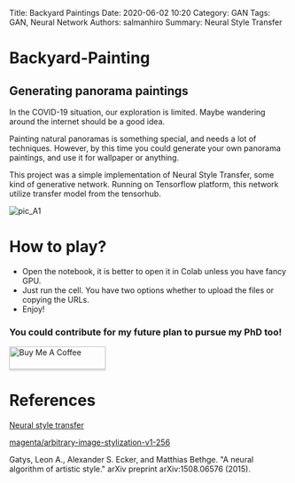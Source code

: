 Title: Backyard Paintings
Date: 2020-06-02 10:20
Category: GAN
Tags: GAN, Neural Network
Authors: salmanhiro
Summary: Neural Style Transfer

# Backyard-Painting
## Generating panorama paintings

In the COVID-19 situation, our exploration is limited. Maybe wandering around the internet should be a good idea.

Painting natural panoramas is something special, and needs a lot of techniques. However, by this time you could generate your own panorama paintings, and use it for wallpaper or anything.

This project was a simple implementation of Neural Style Transfer, some kind of generative network. Running on Tensorflow platform, this network utilize transfer model from the tensorhub. 

![pic_A1]({attach}/images/res.png)

# How to play?

* Open the notebook, it is better to open it in Colab unless you have fancy GPU.
* Just run the cell. You have two options whether to upload the files or copying the URLs. 
* Enjoy!

### You could contribute for my future plan to pursue my PhD too!

<a href="https://www.buymeacoffee.com/TtzlObWgv" target="_blank"><img src="https://www.buymeacoffee.com/assets/img/custom_images/orange_img.png" alt="Buy Me A Coffee" style="height: 41px !important;width: 174px !important;box-shadow: 0px 3px 2px 0px rgba(190, 190, 190, 0.5) !important;-webkit-box-shadow: 0px 3px 2px 0px rgba(190, 190, 190, 0.5) !important;" ></a>


# References

[Neural style transfer](https://www.tensorflow.org/tutorials/generative/style_transfer)

[magenta/arbitrary-image-stylization-v1-256](https://tfhub.dev/google/lite-model/magenta/arbitrary-image-stylization-v1-256/fp16/prediction/1)

Gatys, Leon A., Alexander S. Ecker, and Matthias Bethge. "A neural algorithm of artistic style." arXiv preprint arXiv:1508.06576 (2015).
